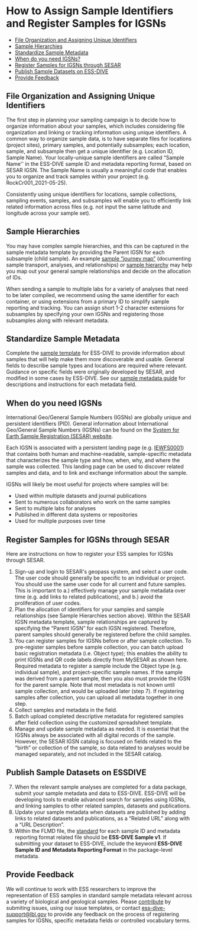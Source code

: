 # How to Assign Sample Identifiers and Register Samples for IGSNs

- [File Organization and Assigning Unique Identifiers](#file-organization-and-assigning-unique-identifiers)     
- [Sample Hierarchies](#sample-hierarchies)
- [Standardize Sample Metadata](#standardize-sample-metadata)
- [When do you need IGSNs?](#when-do-you-need-igsns) 
- [Register Samples for IGSNs through SESAR](#register-samples-for-igsns-through-sesar) 
- [Publish Sample Datasets on ESS-DIVE](#publish-sample-datasets-on-essdive) 
- [Provide Feedback](#provide-feedback) 


## File Organization and Assigning Unique Identifiers

The first step in planning your sampling campaign is to decide how to organize information about your samples, which includes considering file organization and linking or tracking information using unique identifiers. A common way to organize sample data, is to have separate files for locations (project sites), primary samples, and potentially subsamples; each location, sample, and subsample then get a unique identifier (e.g. Location ID, Sample Name). Your locally-unique sample identifiers are called “Sample Name'' in the ESS-DIVE sample ID and metadata reporting format, based on SESAR IGSN. The Sample Name is usually a meaningful code that enables you to organize and track samples within your project (e.g. RockCr001_2021-05-25). 

Consistently using unique identifiers for locations, sample collections, sampling events, samples, and subsamples will enable you to efficiently link related information across files (e.g. not input the same latitude and longitude across your sample set). 

## Sample Hierarchies

You may have complex sample hierarchies, and this can be captured in the sample metadata template by providing the Parent IGSN for each subsample (child sample). An example [sample “journey map”](http://bit.ly/SampleJourneyMap) (documenting sample transport, analyses, and relationships) or [sample hierarchy](https://bit.ly/SampleHierarchy) may help you map out your general sample relationships and decide on the allocation of IDs.

When sending a sample to multiple labs for a variety of analyses that need to be later compiled, we recommend using the same identifier for each container, or using extensions from a primary ID to simplify sample reporting and tracking. You can assign short 1-2 character extensions for subsamples by specifying your own IGSNs and registering those subsamples along with relevant metadata.

## Standardize Sample Metadata

Complete the [sample template](sampleTemplate.xls) for ESS-DIVE to provide information about samples that will help make them more discoverable and usable. General fields to describe sample types and locations are required where relevant. Guidance on specific fields were originally developed by SESAR, and modified in some cases by ESS-DIVE. See our [sample metadata guide](guide.md) for descriptions and instructions for each metadata field.

## When do you need IGSNs

International Geo/General Sample Numbers (IGSNs) are globally unique and persistent identifiers (PID). General information about International Geo/General Sample Numbers (IGSNs) can be found on the [System for Earth Sample Registration (SESAR) website](https://www.geosamples.org/igsnabout).

Each IGSN is associated with a persistent landing page (e.g. [IEWFS0001](https://app.geosamples.org/sample/igsn/IEWFS0001)) that contains both human and machine-readable, sample-specific metadata that characterizes the sample type and how, when, why, and where the sample was collected. This landing page can be used to discover related samples and data, and to link and exchange information about the sample.  

IGSNs will likely be most useful for projects where samples will be:
* Used within multiple datasets and journal publications
* Sent to numerous collaborators who work on the same samples
* Sent to multiple labs for analyses
* Published in different data systems or repositories
* Used for multiple purposes over time

## Register Samples for IGSNs through SESAR

Here are instructions on how to register your ESS samples for IGSNs through SESAR.

1. Sign-up and login to SESAR's geopass system, and select a user code. The user code should generally be specific to an individual or project. You should use the same user code for all current and future samples. This is important to a.) effectively manage your sample metadata over time (e.g. add links to related publications), and b.) avoid the proliferation of user codes.
2. Plan the allocation of identifiers for your samples and sample relationships (see Sample Hierarchies section above). Within the SESAR IGSN metadata template, sample relationships are captured by specifying the “Parent IGSN” for each IGSN registered. Therefore, parent samples should generally be registered before the child samples. 
3. You can register samples for IGSNs before or after sample collection. To pre-register samples before sample collection, you can batch upload basic registration metadata (i.e. Object type); this enables the ability to print IGSNs and QR code labels directly from MySESAR as shown here. Required metadata to register a sample include the Object type (e.g. individual sample), and project-specific sample names. If the sample was derived from a parent sample, then you also must provide the IGSN for the parent sample. Note that most metadata is not known until sample collection, and would be uploaded later (step 7). If registering samples after collection, you can upload all metadata together in one step.
4. Collect samples and metadata in the field.
5. Batch upload completed descriptive metadata for registered samples after field collection using the customized spreadsheet template.
6. Manage and update sample metadata as needed. It is essential that the IGSNs always be associated with all digital records of the sample. However, the SESAR IGSN catalog is focused on fields related to the “birth” or collection of the sample, so data related to analyses would be managed separately, and not included in the SESAR catalog. 

## Publish Sample Datasets on ESSDIVE

7. When the relevant sample analyses are completed for a data package, submit your sample metadata and data to ESS-DIVE. ESS-DIVE will be developing tools to enable advanced search for samples using IGSNs, and linking samples to other related samples, datasets and publications.
8. Update your sample metadata when datasets are published by adding links to related datasets and publications, as a “Related URL” along with a “URL Description”.
9. Within the FLMD file, the [standard](https://github.com/ess-dive-workspace/essdive-file-level-metadata/blob/main/flmd_quick_guide.md#standard) for each sample ID and metadata reporting format related file should be **ESS-DIVE Sample v1**. If submitting your dataset to ESS-DIVE, include the keyword **ESS-DIVE Sample ID and Metadata Reporting Format** in the package-level metadata.

## Provide Feedback

We will continue to work with ESS researchers to improve the representation of ESS samples in standard sample metadata relevant across a variety of biological and geological samples. Please [contribute](contribute.md) by submiting issues, using our issue templates, or contact ess-dive-support@lbl.gov to provide any feedback on the process of registering samples for IGSNs, specific metadata fields or controlled vocabulary terms.
#

